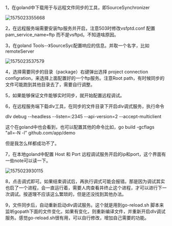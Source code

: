 









1，在goland中下载用于与远程文件同步的工具，即SourceSynchronizer

![1575023355668](https://github.com/yiippee/go-reload/pic/1575023355668.png)

2，在远程服务端需要安装ftp服务并开启，注意503时修改vsfptd.conf 配置 pam_service_name=ftp 而不是vsftpd。不知道啥原因。

3，在goland  Tools--》SourceSyc配置响应的信息。并取一个名字，比如remoteServer

![1575023537579](https://github.com/yiippee/go-reload/pic/1575023537579.png)



4，选择需要同步的目录（package）右键弹出选择 project connection configration，来选择上面配置好的一个ftp服务。注意Root path，有时候同步的文件可能跑到其他目录去了，需要自行调整。



5，如果能够保证文件能够实时同步，就开始配置远程调试。



6，在远程服务端下载dlv工具，在同步的文件目录下开启dlv调式服务，执行命令 

dlv debug --headless --listen=:2345 --api-version=2 --accept-multiclient

这个在goland中也会看到，也可以配置其他的命令比如，go build -gcflags "all=-N -l" github.com/app/demo

但是我怎么样都成功不了。



7，在本地goland中配置 Host 和 Port 远程调试服务开启的ip和port，这个界面有一些note可以读一下。



![1575023930115](https://github.com/yiippee/go-reload/pic/1575023930115.png)



8，点击调式即可。如果结束调试后，再执行调式可能会报错。那是因为调试其实也启了一个进程，会一直运行着，需要人肉查看并终止这个进程，才可以进行下一次调试。按道理不应该这么繁琐的，但是还没找到其他办法。



9，文件同步后，自动重新启动dlv调试服务。这个就是用到go-reload.sh 脚本来监听gopath下面的文件变化，如果有变化，则重新编译文件，并重新开启dlv调试服务。感觉go-reload.sh很有用，可以自行修改，增加自己需要的功能。